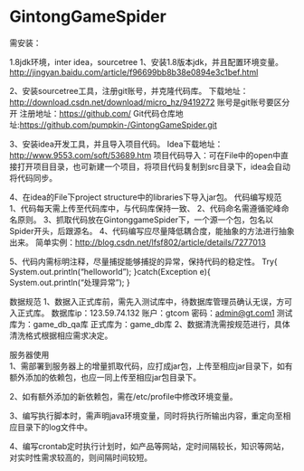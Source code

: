 # GintongGameSpider

需安装：

1.8jdk环境，inter idea，sourcetree
1、安装1.8版本jdk，并且配置环境变量。
http://jingyan.baidu.com/article/f96699bb8b38e0894e3c1bef.html

2、安装sourcetree工具，注册git账号，并克隆代码库。 
下载地址：http://download.csdn.net/download/micro_hz/9419272
账号是git账号要区分开
注册地址：https://github.com/
Git代码仓库地址:https://github.com/pumpkin-/GintongGameSpider.git

3、安装idea开发工具，并且导入项目代码。
Idea下载地址：http://www.9553.com/soft/53689.htm
项目代码导入：可在File中的open中直接打开项目目录，也可新建一个项目，将项目代码复制到src目录下，idea会自动将代码同步。

4、在idea的File下project structure中的libraries下导入jar包。
    代码编写规范
    1、代码每天需上传至代码库中，与代码库保持一致、
    2、代码命名需遵循驼峰命名原则。
    3、抓取代码放在GintonggameSpider下，一个源一个包，包名以Spider开头，后跟源名。
    4、代码编写应尽量降低耦合度，能抽象的方法进行抽象出来。 
    简单实例：http://blog.csdn.net/lfsf802/article/details/7277013

5、代码内需标明注释，尽量捕捉能够捕捉的异常，保持代码的稳定性。 
Try{
System.out.println(“helloworld”);
}catch(Exception e){
System.out.println(“处理异常”);
}

数据规范
1、数据入正式库前，需先入测试库中，待数据库管理员确认无误，方可入正式库。 
数据库ip：123.59.74.132 账户：gtcom  密码：admin@gt.com1  测试库为：game_db_qa库  正式库为：game_db库
2、数据清洗需按规范进行，具体清洗格式根据相应需求决定。

服务器使用   
1、需部署到服务器上的增量抓取代码，应打成jar包，上传至相应jar目录下，如有额外添加的依赖包，也应一同上传至相应jar包目录下。

2、如有额外添加的新依赖包，需在/etc/profile中修改环境变量。

3、编写执行脚本时，需声明java环境变量，同时将执行所输出内容，重定向至相应目录下的log文件中。

4、编写crontab定时执行计划时，如产品等网站，定时间隔较长，知识等网站，对实时性需求较高的，则间隔时间较短。
